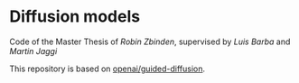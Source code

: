# Diffusion models
Code of the Master Thesis of *Robin Zbinden*, supervised by *Luis Barba* and *Martin Jaggi*

This repository is based on [openai/guided-diffusion](https://github.com/openai/guided-diffusion).
